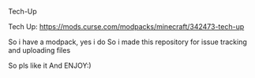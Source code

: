 Tech-Up

Tech Up: https://mods.curse.com/modpacks/minecraft/342473-tech-up

So i have a modpack, yes i do
So i made this repository for issue tracking and uploading files

So pls like it
And ENJOY:)
